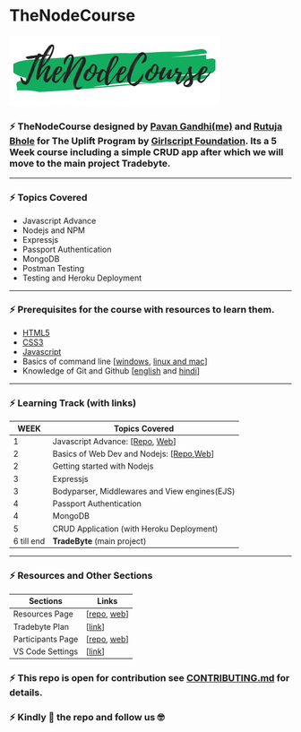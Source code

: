 # TheNodeCourse

![logo](logo.png)

### ⚡ TheNodeCourse designed by [Pavan Gandhi(me)](https://github.com/iampavangandhi) and [Rutuja Bhole](https://github.com/vectorrb) for The Uplift Program by [Girlscript Foundation](https://www.girlscript.tech/home). Its a 5 Week course including a simple CRUD app after which we will move to the main project **Tradebyte**.

---

### ⚡ Topics Covered

- Javascript Advance
- Nodejs and NPM
- Expressjs
- Passport Authentication
- MongoDB
- Postman Testing
- Testing and Heroku Deployment

---

### ⚡ Prerequisites for the course with resources to learn them.

- [HTML5](https://youtu.be/UB1O30fR-EE)
- [CSS3](https://youtu.be/yfoY53QXEnI)
- [Javascript](https://www.youtube.com/playlist?list=PLDyQo7g0_nsX8_gZAB8KD1lL4j4halQBJ)
- Basics of command line [[windows](https://youtu.be/QISdBQDEiJ8), [linux and mac](https://youtu.be/BGjTboXjH28)]
- Knowledge of Git and Github [[english](https://youtu.be/SWYqp7iY_Tc) and [hindi](https://youtu.be/iR5WIknxdkY)]

---

### ⚡ Learning Track (with links)

| WEEK       | Topics Covered                                                                                                                                                                                                                                     |
| ---------- | -------------------------------------------------------------------------------------------------------------------------------------------------------------------------------------------------------------------------------------------------- |
| 1          | Javascript Advance: [[Repo](https://github.com/iampavangandhi/TheNodeCourse/tree/master/01%20Javascript%20Advance), [Web](https://iampavangandhi.github.io/TheNodeCourse/01%20Javascript%20Advance/)]                                              |
| 2          | Basics of Web Dev and Nodejs: [[Repo](https://github.com/iampavangandhi/TheNodeCourse/tree/master/02%20Basics%20of%20Web%20Dev%20and%20Nodejs),[Web](https://iampavangandhi.github.io/TheNodeCourse/02%20Basics%20of%20Web%20Dev%20and%20Nodejs/)] |
| 2          | Getting started with Nodejs                                                                                                                                                                                                                        |
| 3          | Expressjs                                                                                                                                                                                                                                          |
| 3          | Bodyparser, Middlewares and View engines(EJS)                                                                                                                                                                                                      |
| 4          | Passport Authentication                                                                                                                                                                                                                            |
| 4          | MongoDB                                                                                                                                                                                                                                            |
| 5          | CRUD Application (with Heroku Deployment)                                                                                                                                                                                                          |
| 6 till end | **TradeByte** (main project)                                                                                                                                                                                                                       |

---

### ⚡ Resources and Other Sections

| Sections          | Links                                                                                                                                                   |
| ----------------- | ------------------------------------------------------------------------------------------------------------------------------------------------------- |
| Resources Page    | [[repo](https://github.com/iampavangandhi/TheNodeCourse/tree/master/resources), [web](https://iampavangandhi.github.io/TheNodeCourse/resources/)]       |
| Tradebyte Plan    | [[link](https://github.com/iampavangandhi/TheNodeCourse/blob/master/Tradebyte.pdf)]                                                                     |
| Participants Page | [[repo](https://github.com/iampavangandhi/TheNodeCourse/tree/master/participants), [web](https://iampavangandhi.github.io/TheNodeCourse/participants/)] |
| VS Code Settings | [[link](https://gist.github.com/iampavangandhi/039b1dc5a7cdcb007ab3691814d53130)] |

### ⚡ This repo is open for contribution see [CONTRIBUTING.md](https://github.com/iampavangandhi/TheNodeCourse/blob/master/CONTRIBUTING.md) for details.

### ⚡ Kindly 🌟 the repo and follow us 🤓
